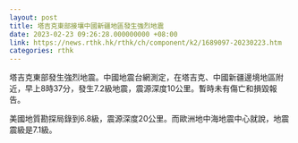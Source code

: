 ```yaml
---
layout: post
title: 塔吉克東部接壤中國新疆地區發生強烈地震
date: 2023-02-23 09:26:28.000000000 +08:00
link: https://news.rthk.hk/rthk/ch/component/k2/1689097-20230223.htm
categories: rthk
---
```


塔吉克東部發生強烈地震。中國地震台網測定，在塔吉克、中國新疆邊境地區附近，早上8時37分，發生7.2級地震，震源深度10公里。暫時未有傷亡和損毀報告。

美國地質勘探局錄到6.8級，震源深度20公里。而歐洲地中海地震中心就說，地震震級是7.1級。
